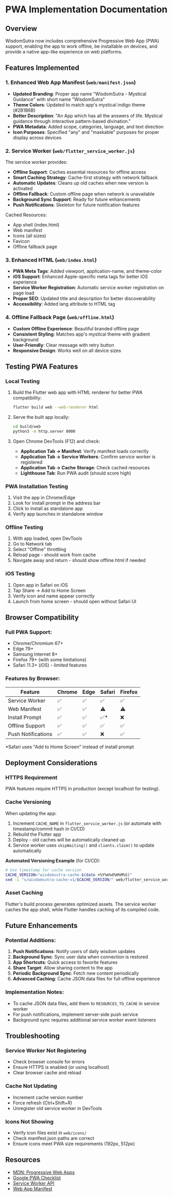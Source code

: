 # PWA Implementation Documentation

## Overview
WisdomSutra now includes comprehensive Progressive Web App (PWA) support, enabling the app to work offline, be installable on devices, and provide a native app-like experience on web platforms.

## Features Implemented

### 1. Enhanced Web App Manifest (`web/manifest.json`)
- **Updated Branding**: Proper app name "WisdomSutra - Mystical Guidance" with short name "WisdomSutra"
- **Theme Colors**: Updated to match app's mystical indigo theme (#2B1B6B)
- **Better Description**: "An App which has all the answers of life. Mystical guidance through interactive pattern-based divination."
- **PWA Metadata**: Added scope, categories, language, and text direction
- **Icon Purposes**: Specified "any" and "maskable" purposes for proper display across devices

### 2. Service Worker (`web/flutter_service_worker.js`)
The service worker provides:
- **Offline Support**: Caches essential resources for offline access
- **Smart Caching Strategy**: Cache-first strategy with network fallback
- **Automatic Updates**: Cleans up old caches when new version is activated
- **Offline Fallback**: Custom offline page when network is unavailable
- **Background Sync Support**: Ready for future enhancements
- **Push Notifications**: Skeleton for future notification features

Cached Resources:
- App shell (index.html)
- Web manifest
- Icons (all sizes)
- Favicon
- Offline fallback page

### 3. Enhanced HTML (`web/index.html`)
- **PWA Meta Tags**: Added viewport, application-name, and theme-color
- **iOS Support**: Enhanced Apple-specific meta tags for better iOS experience
- **Service Worker Registration**: Automatic service worker registration on page load
- **Proper SEO**: Updated title and description for better discoverability
- **Accessibility**: Added lang attribute to HTML tag

### 4. Offline Fallback Page (`web/offline.html`)
- **Custom Offline Experience**: Beautiful branded offline page
- **Consistent Styling**: Matches app's mystical theme with gradient background
- **User-Friendly**: Clear message with retry button
- **Responsive Design**: Works well on all device sizes

## Testing PWA Features

### Local Testing
1. Build the Flutter web app with HTML renderer for better PWA compatibility:
   ```bash
   flutter build web --web-renderer html
   ```

2. Serve the built app locally:
   ```bash
   cd build/web
   python3 -m http.server 8000
   ```

3. Open Chrome DevTools (F12) and check:
   - **Application Tab → Manifest**: Verify manifest loads correctly
   - **Application Tab → Service Workers**: Confirm service worker is registered
   - **Application Tab → Cache Storage**: Check cached resources
   - **Lighthouse Tab**: Run PWA audit (should score high)

### PWA Installation Testing
1. Visit the app in Chrome/Edge
2. Look for install prompt in the address bar
3. Click to install as standalone app
4. Verify app launches in standalone window

### Offline Testing
1. With app loaded, open DevTools
2. Go to Network tab
3. Select "Offline" throttling
4. Reload page - should work from cache
5. Navigate away and return - should show offline.html if needed

### iOS Testing
1. Open app in Safari on iOS
2. Tap Share → Add to Home Screen
3. Verify icon and name appear correctly
4. Launch from home screen - should open without Safari UI

## Browser Compatibility

### Full PWA Support:
- Chrome/Chromium 67+
- Edge 79+
- Samsung Internet 8+
- Firefox 79+ (with some limitations)
- Safari 11.3+ (iOS) - limited features

### Features by Browser:
| Feature | Chrome | Edge | Safari | Firefox |
|---------|--------|------|--------|---------|
| Service Worker | ✅ | ✅ | ✅ | ✅ |
| Web Manifest | ✅ | ✅ | ⚠️ | ⚠️ |
| Install Prompt | ✅ | ✅ | ✅* | ❌ |
| Offline Support | ✅ | ✅ | ✅ | ✅ |
| Push Notifications | ✅ | ✅ | ❌ | ✅ |

*Safari uses "Add to Home Screen" instead of install prompt

## Deployment Considerations

### HTTPS Requirement
PWA features require HTTPS in production (except localhost for testing).

### Cache Versioning
When updating the app:
1. Increment `CACHE_NAME` in `flutter_service_worker.js` (or automate with timestamp/commit hash in CI/CD)
2. Rebuild the Flutter app
3. Deploy - old caches will be automatically cleaned up
4. Service worker uses `skipWaiting()` and `clients.claim()` to update automatically

**Automated Versioning Example** (for CI/CD):
```bash
# Use timestamp for cache version
CACHE_VERSION="wisdomsutra-cache-$(date +%Y%m%d%H%M%S)"
sed -i "s/wisdomsutra-cache-v1/$CACHE_VERSION/" web/flutter_service_worker.js
```

### Asset Caching
Flutter's build process generates optimized assets. The service worker caches the app shell, while Flutter handles caching of its compiled code.

## Future Enhancements

### Potential Additions:
1. **Push Notifications**: Notify users of daily wisdom updates
2. **Background Sync**: Sync user data when connection is restored
3. **App Shortcuts**: Quick access to favorite features
4. **Share Target**: Allow sharing content to the app
5. **Periodic Background Sync**: Fetch new content periodically
6. **Advanced Caching**: Cache JSON data files for full offline experience

### Implementation Notes:
- To cache JSON data files, add them to `RESOURCES_TO_CACHE` in service worker
- For push notifications, implement server-side push service
- Background sync requires additional service worker event listeners

## Troubleshooting

### Service Worker Not Registering
- Check browser console for errors
- Ensure HTTPS is enabled (or using localhost)
- Clear browser cache and reload

### Cache Not Updating
- Increment cache version number
- Force refresh (Ctrl+Shift+R)
- Unregister old service worker in DevTools

### Icons Not Showing
- Verify icon files exist in `web/icons/`
- Check manifest.json paths are correct
- Ensure icons meet PWA size requirements (192px, 512px)

## Resources
- [MDN: Progressive Web Apps](https://developer.mozilla.org/en-US/docs/Web/Progressive_web_apps)
- [Google PWA Checklist](https://web.dev/pwa-checklist/)
- [Service Worker API](https://developer.mozilla.org/en-US/docs/Web/API/Service_Worker_API)
- [Web App Manifest](https://developer.mozilla.org/en-US/docs/Web/Manifest)
